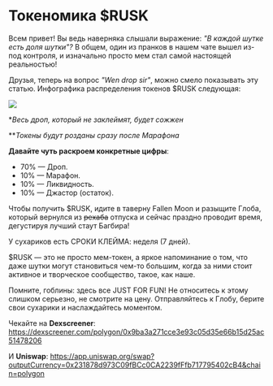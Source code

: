 # Токеномика $RUSK
Всем привет! Вы ведь наверняка слышали выражение: *"В каждой шутке есть доля шутки"?* В общем, один из пранков в нашем чате вышел из-под контроля, и изначально просто мем стал самой настоящей реальностью! 

Друзья, теперь на вопрос *"Wen drop sir"*, можно смело показывать эту статью. Инфографика распределения токенов $RUSK следующая:

![](rusk.2x.png)

**Весь дроп, который не заклеймят, будет сожжен*

***Токены будут розданы сразу после Марафона*

**Давайте чуть раскроем конкретные цифры**:
* 70% — Дроп.  
* 10% — Марафон.
* 10% — Ликвидность.
* 10% — Джастор (остаток). 

Чтобы получить $RUSK, идите в таверну Fallen Moon и разыщите Глоба, который вернулся из ~~рехаба~~ отпуска и сейчас праздно проводит время, дегустируя лучший стаут Багбира! 

У сухариков есть СРОКИ КЛЕЙМА: неделя (7 дней). 

$RUSK — это не просто мем-токен, а яркое напоминание о том, что даже шутки могут становиться чем-то большим, когда за ними стоит активное и творческое сообщество, такое, как наше. 

Помните, гоблины: здесь все JUST FOR FUN! Не относитесь к этому слишком серьезно, не смотрите на цену. Отправляйтесь к Глобу, берите свои сухарики и наслаждайтесь моментом. 

Чекайте на **Dexscreener**: https://dexscreener.com/polygon/0x9ba3a271cce3e93c05d35e66b15d25ac51478206 

И **Uniswap**: https://app.uniswap.org/swap?outputCurrency=0x231878d973C09fBCc0CA2239fFfb717795402cB4&chain=polygon 